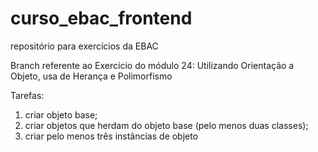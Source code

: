 # curso_ebac_frontend
repositório para exercícios da EBAC

Branch referente ao Exercício do módulo 24: Utilizando Orientação a Objeto, usa de Herança e Polimorfismo

Tarefas:
1. criar objeto base;
2. criar objetos que herdam do objeto base (pelo menos duas classes);
3. criar pelo menos três instâncias de objeto